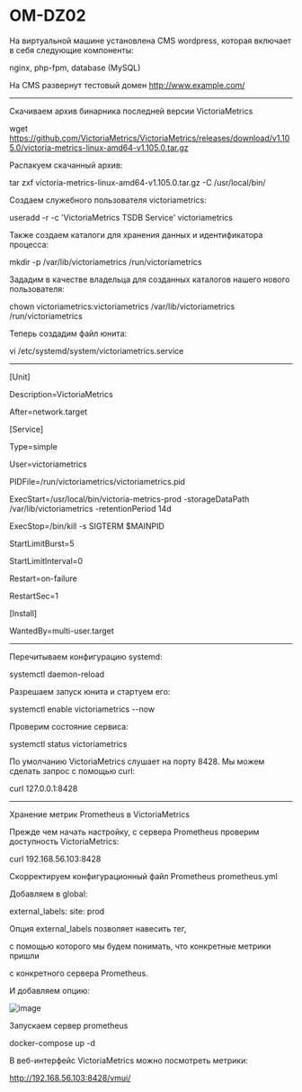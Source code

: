 # OM-DZ02
На виртуальной машине установлена CMS wordpress, которая включает в себя следующие компоненты: 

nginx, php-fpm, database (MySQL)

На CMS развернут тестовый домен http://www.example.com/

---

Скачиваем архив бинарника последней версии VictoriaMetrics
 
wget https://github.com/VictoriaMetrics/VictoriaMetrics/releases/download/v1.105.0/victoria-metrics-linux-amd64-v1.105.0.tar.gz

Распакуем скачанный архив:

tar zxf victoria-metrics-linux-amd64-v1.105.0.tar.gz -C /usr/local/bin/

Создаем служебного пользователя victoriametrics:

useradd -r -c 'VictoriaMetrics TSDB Service' victoriametrics

Также создаем каталоги для хранения данных и идентификатора процесса:

mkdir -p /var/lib/victoriametrics /run/victoriametrics

Зададим в качестве владельца для созданных каталогов нашего нового пользователя:

chown victoriametrics:victoriametrics /var/lib/victoriametrics /run/victoriametrics

Теперь создадим файл юнита:

vi /etc/systemd/system/victoriametrics.service

---

[Unit]

Description=VictoriaMetrics

After=network.target


[Service]

Type=simple

User=victoriametrics

PIDFile=/run/victoriametrics/victoriametrics.pid

ExecStart=/usr/local/bin/victoria-metrics-prod -storageDataPath /var/lib/victoriametrics -retentionPeriod 14d

ExecStop=/bin/kill -s SIGTERM $MAINPID

StartLimitBurst=5

StartLimitInterval=0

Restart=on-failure

RestartSec=1


[Install]

WantedBy=multi-user.target

---

Перечитываем конфигурацию systemd:

systemctl daemon-reload

Разрешаем запуск юнита и стартуем его:

systemctl enable victoriametrics --now

Проверим состояние сервиса:

systemctl status victoriametrics

По умолчанию VictoriaMetrics слушает на порту 8428. Мы можем сделать запрос с помощью curl:

curl 127.0.0.1:8428

---

Хранение метрик Prometheus в VictoriaMetrics

Прежде чем начать настройку, с сервера Prometheus проверим доступность VictoriaMetrics:

curl 192.168.56.103:8428

Скорректируем конфигурационный файл Prometheus prometheus.yml

Добавляем в global:

  external_labels:
    site: prod

Опция external_labels позволяет навесить тег, 

с помощью которого мы будем понимать, что конкретные метрики пришли 

с конкретного сервера Prometheus.

И добавляем опцию:

![image](https://github.com/user-attachments/assets/9bb88388-2c7d-4068-b628-2b0d9df421aa)


	  
	  
Запускаем сервер prometheus

docker-compose up -d


В веб-интерфейс VictoriaMetrics	можно посмотреть метрики:

http://192.168.56.103:8428/vmui/


